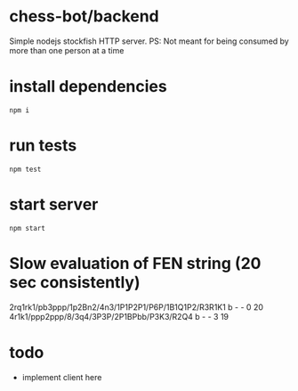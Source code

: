 # chess-bot/backend

Simple nodejs stockfish HTTP server.
PS: Not meant for being consumed by more than one person at a time

# install dependencies

`npm i`

# run tests

`npm test`

# start server

`npm start`

# Slow evaluation of FEN string (20 sec consistently)

2rq1rk1/pb3ppp/1p2Bn2/4n3/1P1P2P1/P6P/1B1Q1P2/R3R1K1 b - - 0 20
4r1k1/ppp2ppp/8/3q4/3P3P/2P1BPbb/P3K3/R2Q4 b - - 3 19

# todo

- implement client here
